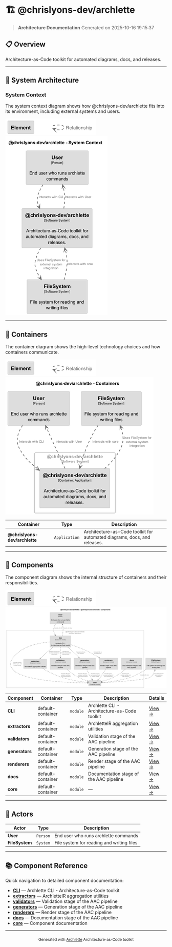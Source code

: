 # 🏗️ @chrislyons-dev/archlette

> **Architecture Documentation**
> Generated on 2025-10-16 19:15:37

## 📋 Overview

Architecture-as-Code toolkit for automated diagrams, docs, and releases.

---

## 📐 System Architecture

### System Context

The system context diagram shows how @chrislyons-dev/archlette fits into its environment, including external systems and users.

![System Context Diagram](./diagrams/structurizr-SystemContext-key.png)
![System Context Diagram](./diagrams/structurizr-SystemContext.png)

---

## 🏢 Containers

The container diagram shows the high-level technology choices and how containers communicate.

![Container Diagram](./diagrams/structurizr-Containers-key.png)
![Container Diagram](./diagrams/structurizr-Containers.png)

<table>
<thead>
<tr>
<th>Container</th>
<th>Type</th>
<th>Description</th>
</tr>
</thead>
<tbody>
<tr>
<td><strong>@chrislyons-dev/archlette</strong></td>
<td><code>Application</code></td>
<td>Architecture-as-Code toolkit for automated diagrams, docs, and releases.</td>
</tr>
</tbody>
</table>


---

## 🧩 Components

The component diagram shows the internal structure of containers and their responsibilities.

![Component Diagram](./diagrams/structurizr-Components__chrislyons_dev_archlette-key.png)
![Component Diagram](./diagrams/structurizr-Components__chrislyons_dev_archlette.png)

<table>
<thead>
<tr>
<th>Component</th>
<th>Container</th>
<th>Type</th>
<th>Description</th>
<th>Details</th>
</tr>
</thead>
<tbody>
<tr>
<td><strong>CLI</strong></td>
<td>default-container</td>
<td><code>module</code></td>
<td>Archlette CLI - Architecture-as-Code toolkit</td>
<td><a href="./cli.md">View →</a></td>
</tr>
<tr>
<td><strong>extractors</strong></td>
<td>default-container</td>
<td><code>module</code></td>
<td>ArchletteIR aggregation utilities</td>
<td><a href="./extractors.md">View →</a></td>
</tr>
<tr>
<td><strong>validators</strong></td>
<td>default-container</td>
<td><code>module</code></td>
<td>Validation stage of the AAC pipeline</td>
<td><a href="./validators.md">View →</a></td>
</tr>
<tr>
<td><strong>generators</strong></td>
<td>default-container</td>
<td><code>module</code></td>
<td>Generation stage of the AAC pipeline</td>
<td><a href="./generators.md">View →</a></td>
</tr>
<tr>
<td><strong>renderers</strong></td>
<td>default-container</td>
<td><code>module</code></td>
<td>Render stage of the AAC pipeline</td>
<td><a href="./renderers.md">View →</a></td>
</tr>
<tr>
<td><strong>docs</strong></td>
<td>default-container</td>
<td><code>module</code></td>
<td>Documentation stage of the AAC pipeline</td>
<td><a href="./docs.md">View →</a></td>
</tr>
<tr>
<td><strong>core</strong></td>
<td>default-container</td>
<td><code>module</code></td>
<td>—</td>
<td><a href="./core.md">View →</a></td>
</tr>
</tbody>
</table>


---

## 👥 Actors

<table>
<thead>
<tr>
<th>Actor</th>
<th>Type</th>
<th>Description</th>
</tr>
</thead>
<tbody>
<tr>
<td><strong>User</strong></td>
<td><code>Person</code></td>
<td>End user who runs archlette commands</td>
</tr>
<tr>
<td><strong>FileSystem</strong></td>
<td><code>System</code></td>
<td>File system for reading and writing files</td>
</tr>
</tbody>
</table>


---

## 📚 Component Reference

Quick navigation to detailed component documentation:

- **[CLI](./cli.md)** — Archlette CLI - Architecture-as-Code toolkit
- **[extractors](./extractors.md)** — ArchletteIR aggregation utilities
- **[validators](./validators.md)** — Validation stage of the AAC pipeline
- **[generators](./generators.md)** — Generation stage of the AAC pipeline
- **[renderers](./renderers.md)** — Render stage of the AAC pipeline
- **[docs](./docs.md)** — Documentation stage of the AAC pipeline
- **[core](./core.md)** — Component documentation

---

<div align="center">
<sub>Generated with <a href="https://github.com/architectlabs/archlette">Archlette</a> Architecture-as-Code toolkit</sub>
</div>
